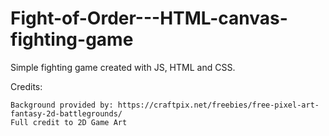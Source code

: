 # Fight-of-Order---HTML-canvas-fighting-game
Simple fighting game created with JS, HTML and CSS. 





Credits:

    Background provided by: https://craftpix.net/freebies/free-pixel-art-fantasy-2d-battlegrounds/
    Full credit to 2D Game Art